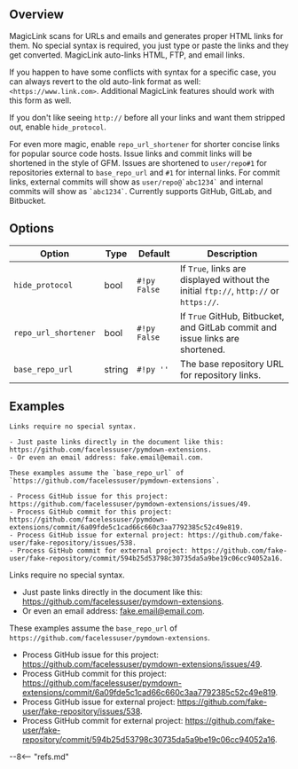 ## Overview

MagicLink scans for URLs and emails and generates proper HTML links for them.  No special syntax is required, you just type or paste the links and they get converted.  MagicLink auto-links HTML, FTP, and email links.

If you happen to have some conflicts with syntax for a specific case, you can always revert to the old auto-link format as well: `<https://www.link.com>`.  Additional MagicLink features should work with this form as well.

If you don't like seeing `http://` before all your links and want them stripped out, enable `hide_protocol`.

For even more magic, enable `repo_url_shortener` for shorter concise links for popular source code hosts.  Issue links and commit links will be shortened in the style of GFM. Issues are shortened to `user/repo#1` for repositories external to `base_repo_url` and `#1` for internal links.  For commit links, external commits will show as `` user/repo@`abc1234` `` and internal commits will show as `` `abc1234` ``. Currently supports GitHub, GitLab, and Bitbucket.

## Options

Option                      | Type   | Default      | Description
--------------------------- | ------ | ------------ | -----------
`hide_protocol`             | bool   | `#!py False` | If `True`, links are displayed without the initial `ftp://`, `http://` or `https://`.
`repo_url_shortener`        | bool   | `#!py False` | If `True` GitHub, Bitbucket, and GitLab commit and issue links are shortened.
`base_repo_url`             | string | `#!py ''`    | The base repository URL for repository links.

## Examples

```
Links require no special syntax.

- Just paste links directly in the document like this: https://github.com/facelessuser/pymdown-extensions.
- Or even an email address: fake.email@email.com.

These examples assume the `base_repo_url` of `https://github.com/facelessuser/pymdown-extensions`.

- Process GitHub issue for this project: https://github.com/facelessuser/pymdown-extensions/issues/49.
- Process GitHub commit for this project: https://github.com/facelessuser/pymdown-extensions/commit/6a09fde5c1cad66c660c3aa7792385c52c49e819.
- Process GitHub issue for external project: https://github.com/fake-user/fake-repository/issues/538.
- Process GitHub commit for external project: https://github.com/fake-user/fake-repository/commit/594b25d53798c30735da5a9be19c06cc94052a16.
```

Links require no special syntax.

- Just paste links directly in the document like this: https://github.com/facelessuser/pymdown-extensions.
- Or even an email address: fake.email@email.com.

These examples assume the `base_repo_url` of `https://github.com/facelessuser/pymdown-extensions`.

- Process GitHub issue for this project: https://github.com/facelessuser/pymdown-extensions/issues/49.
- Process GitHub commit for this project: https://github.com/facelessuser/pymdown-extensions/commit/6a09fde5c1cad66c660c3aa7792385c52c49e819.
- Process GitHub issue for external project: https://github.com/fake-user/fake-repository/issues/538.
- Process GitHub commit for external project: https://github.com/fake-user/fake-repository/commit/594b25d53798c30735da5a9be19c06cc94052a16.

--8<-- "refs.md"
